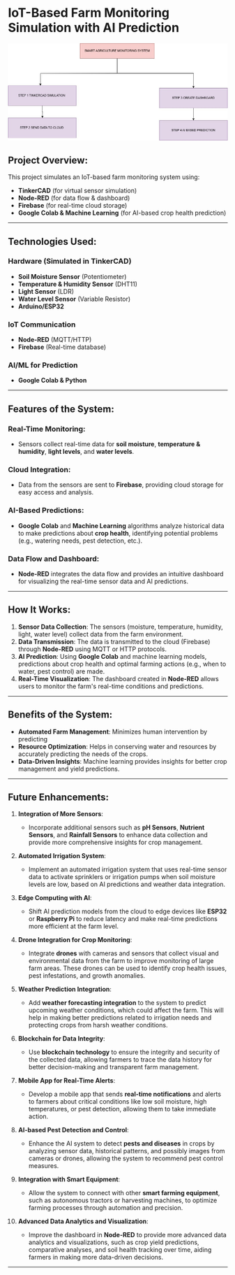 # IoT-Based Farm Monitoring Simulation with AI Prediction

![Farm Monitoring System](pic.jpg)

## Project Overview:

This project simulates an IoT-based farm monitoring system using:

- **TinkerCAD** (for virtual sensor simulation)
- **Node-RED** (for data flow & dashboard)
- **Firebase** (for real-time cloud storage)
- **Google Colab & Machine Learning** (for AI-based crop health prediction)

---

## Technologies Used:

### Hardware (Simulated in TinkerCAD)
- **Soil Moisture Sensor** (Potentiometer)
- **Temperature & Humidity Sensor** (DHT11)
- **Light Sensor** (LDR)
- **Water Level Sensor** (Variable Resistor)
- **Arduino/ESP32**

### IoT Communication
- **Node-RED** (MQTT/HTTP)
- **Firebase** (Real-time database)

### AI/ML for Prediction
- **Google Colab & Python**

---

## Features of the System:

### Real-Time Monitoring:
- Sensors collect real-time data for **soil moisture**, **temperature & humidity**, **light levels**, and **water levels**.

### Cloud Integration:
- Data from the sensors are sent to **Firebase**, providing cloud storage for easy access and analysis.
  
### AI-Based Predictions:
- **Google Colab** and **Machine Learning** algorithms analyze historical data to make predictions about **crop health**, identifying potential problems (e.g., watering needs, pest detection, etc.).

### Data Flow and Dashboard:
- **Node-RED** integrates the data flow and provides an intuitive dashboard for visualizing the real-time sensor data and AI predictions.

---

## How It Works:

1. **Sensor Data Collection**: The sensors (moisture, temperature, humidity, light, water level) collect data from the farm environment.
2. **Data Transmission**: The data is transmitted to the cloud (Firebase) through **Node-RED** using MQTT or HTTP protocols.
3. **AI Prediction**: Using **Google Colab** and machine learning models, predictions about crop health and optimal farming actions (e.g., when to water, pest control) are made.
4. **Real-Time Visualization**: The dashboard created in **Node-RED** allows users to monitor the farm's real-time conditions and predictions.

---

## Benefits of the System:
- **Automated Farm Management**: Minimizes human intervention by predicting
- **Resource Optimization**: Helps in conserving water and resources by accurately predicting the needs of the crops.
- **Data-Driven Insights**: Machine learning provides insights for better crop management and yield predictions.
  
---

## Future Enhancements:

1. **Integration of More Sensors**:
   - Incorporate additional sensors such as **pH Sensors**, **Nutrient Sensors**, and **Rainfall Sensors** to enhance data collection and provide more comprehensive insights for crop management.

2. **Automated Irrigation System**:
   - Implement an automated irrigation system that uses real-time sensor data to activate sprinklers or irrigation pumps when soil moisture levels are low, based on AI predictions and weather data integration.

3. **Edge Computing with AI**:
   - Shift AI prediction models from the cloud to edge devices like **ESP32** or **Raspberry Pi** to reduce latency and make real-time predictions more efficient at the farm level.

4. **Drone Integration for Crop Monitoring**:
   - Integrate **drones** with cameras and sensors that collect visual and environmental data from the farm to improve monitoring of large farm areas. These drones can be used to identify crop health issues, pest infestations, and growth anomalies.

5. **Weather Prediction Integration**:
   - Add **weather forecasting integration** to the system to predict upcoming weather conditions, which could affect the farm. This will help in making better predictions related to irrigation needs and protecting crops from harsh weather conditions.

6. **Blockchain for Data Integrity**:
   - Use **blockchain technology** to ensure the integrity and security of the collected data, allowing farmers to trace the data history for better decision-making and transparent farm management.

7. **Mobile App for Real-Time Alerts**:
   - Develop a mobile app that sends **real-time notifications** and alerts to farmers about critical conditions like low soil moisture, high temperatures, or pest detection, allowing them to take immediate action.

8. **AI-based Pest Detection and Control**:
   - Enhance the AI system to detect **pests and diseases** in crops by analyzing sensor data, historical patterns, and possibly images from cameras or drones, allowing the system to recommend pest control measures.

9. **Integration with Smart Equipment**:
   - Allow the system to connect with other **smart farming equipment**, such as autonomous tractors or harvesting machines, to optimize farming processes through automation and precision.

10. **Advanced Data Analytics and Visualization**:
    - Improve the dashboard in **Node-RED** to provide more advanced data analytics and visualizations, such as crop yield predictions, comparative analyses, and soil health tracking over time, aiding farmers in making more data-driven decisions.

---

